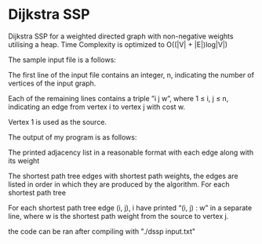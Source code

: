 # Dijkstra SSP
 Dijkstra SSP for a weighted directed graph with non-negative weights utilising a heap.
 Time Complexity is optimized to O((|V| + |E|)log|V|)

 The sample input file is a follows:

 The first line of the input file contains an integer, n, indicating the number of vertices
 of the input graph.

 Each of the remaining lines contains a triple ”i j w”, where 1 ≤ i, j ≤ n, indicating an
 edge from vertex i to vertex j with cost w.

 Vertex 1 is used as the source.

 The output of my program is as follows:

 The printed adjacency list in a reasonable format with each edge along with its weight

 The shortest path tree edges with shortest path weights, the edges are listed in order 
 in which they are produced by the algorithm. For each shortest path tree 

 For each shortest path tree edge (i, j), i have printed “(i, j) : w” in a separate line, where w is the 
 shortest path weight from the source to vertex j.

 the code can be ran after compiling with "./dssp input.txt"